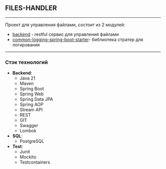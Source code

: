 ## FILES-HANDLER

___

Проект для управления файлами, состоит из 2 модулей:

- [backend](https://github.com/MuVlad/files-handler/tree/master/backend) - restful сервис для управления файлами
- [common-logging-spring-boot-starter](https://github.com/MuVlad/files-handler/tree/master/common-logging-spring-boot-starter)-
  библиотека стратер для логирования

---

### Стэк технологий

* **Backend**:
    - Java 21
    - Maven
    - Spring Boot
    - Spring Web
    - Spring Data JPA
    - Spring AOP
    - Stream API
    - REST
    - GIT
    - Swagger
    - Lombok
* **SQL**:
    - PostgreSQL
* **Test**:
    - Junit
    - Mockito
    - Testcontainers